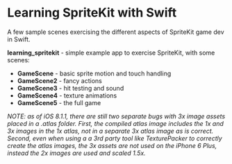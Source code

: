 # Learning SpriteKit with Swift

A few sample scenes exercising the different aspects of SpriteKit game dev in Swift.

**learning_spritekit** - simple example app to exercise SpriteKit, with some scenes:

* __GameScene__ - basic sprite motion and touch handling
* __GameScene2__ - fancy actions
* __GameScene3__ - hit testing and sound
* __GameScene4__ - texture animations
* __GameScene5__ - the full game

*NOTE: as of iOS 8.1.1, there are still two separate bugs with 3x image assets placed in a .atlas folder.  First, the compiled atlas image includes the 1x and 3x images in the 1x atlas, not in a separate 3x atlas image as is correct.  Second, even when using a a 3rd party tool like TexturePacker to correctly create the atlas images, the 3x assets are not used on the iPhone 6 Plus, instead the 2x images are used and scaled 1.5x.*
